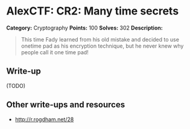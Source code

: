 # AlexCTF: CR2: Many time secrets

**Category:** Cryptography
**Points:** 100
**Solves:** 302
**Description:**

> This time Fady learned from his old mistake and decided to use onetime pad as
> his encryption technique, but he never knew why people call it one time pad!

## Write-up

(TODO)

## Other write-ups and resources

 * http://r.rogdham.net/28
